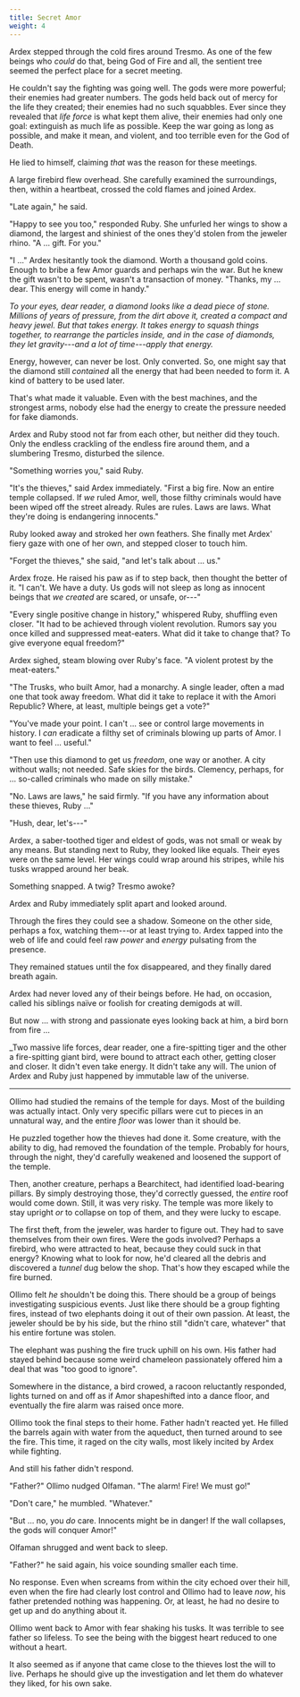 ```yaml
---
title: Secret Amor
weight: 4
---
```

Ardex stepped through the cold fires around Tresmo. As one of the few beings who _could_ do that, being God of Fire and all, the sentient tree seemed the perfect place for a secret meeting.

He couldn't say the fighting was going well. The gods were more powerful; their enemies had greater numbers. The gods held back out of mercy for the life they created; their enemies had no such squabbles. Ever since they revealed that _life force_ is what kept them alive, their enemies had only one goal: extinguish as much life as possible. Keep the war going as long as possible, and make it mean, and violent, and too terrible even for the God of Death.

He lied to himself, claiming _that_ was the reason for these meetings.

A large firebird flew overhead. She carefully examined the surroundings, then, within a heartbeat, crossed the cold flames and joined Ardex.

"Late again," he said.

"Happy to see you too," responded Ruby. She unfurled her wings to show a diamond, the largest and shiniest of the ones they'd stolen from the jeweler rhino. "A ... gift. For you."

"I ..." Ardex hesitantly took the diamond. Worth a thousand gold coins. Enough to bribe a few Amor guards and perhaps win the war. But he knew the gift wasn't to be spent, wasn't a transaction of money. "Thanks, my ... dear. This energy will come in handy."

_To your eyes, dear reader, a diamond looks like a dead piece of stone. Millions of years of pressure, from the dirt above it, created a compact and heavy jewel. But that takes energy. It takes energy to squash things together, to rearrange the particles inside, and in the case of diamonds, they let gravity---and a lot of time---apply that energy._

Energy, however, can never be lost. Only converted. So, one might say that the diamond still _contained_ all the energy that had been needed to form it. A kind of battery to be used later. 

That's what made it valuable. Even with the best machines, and the strongest arms, nobody else had the energy to create the pressure needed for fake diamonds.

Ardex and Ruby stood not far from each other, but neither did they touch. Only the endless crackling of the endless fire around them, and a slumbering Tresmo, disturbed the silence.

"Something worries you," said Ruby.

"It's the thieves," said Ardex immediately. "First a big fire. Now an entire temple collapsed. If _we_ ruled Amor, well, those filthy criminals would have been wiped off the street already. Rules are rules. Laws are laws. What they're doing is endangering innocents."

Ruby looked away and stroked her own feathers.  She finally met Ardex' fiery gaze with one of her own, and stepped closer to touch him.

"Forget the thieves," she said, "and let's talk about ... us."

Ardex froze. He raised his paw as if to step back, then thought the better of it. "I can't. We have a duty. Us gods will not sleep as long as innocent beings that _we created_ are scared, or unsafe, or---"

"Every single positive change in history," whispered Ruby, shuffling even closer. "It had to be achieved through violent revolution. Rumors say you once killed and suppressed meat-eaters. What did it take to change that? To give everyone equal freedom?"

Ardex sighed, steam blowing over Ruby's face. "A violent protest by the meat-eaters."

"The Trusks, who built Amor, had a monarchy. A single leader, often a mad one that took away freedom. What did it take to replace it with the Amori Republic? Where, at least, multiple beings get a vote?"

"You've made your point. I can't ... see or control large movements in history. I _can_ eradicate a filthy set of criminals blowing up parts of Amor. I want to feel ... useful."

"Then use this diamond to get us _freedom_, one way or another. A city without walls; not needed. Safe skies for the birds. Clemency, perhaps, for ... so-called criminals who made on silly mistake."

"No. Laws are laws," he said firmly. "If you have any information about these thieves, Ruby ..."

"Hush, dear, let's---"

Ardex, a saber-toothed tiger and eldest of gods, was not small or weak by any means. But standing next to Ruby, they looked like equals. Their eyes were on the same level. Her wings could wrap around his stripes, while his tusks wrapped around her beak.

Something snapped. A twig? Tresmo awoke?

Ardex and Ruby immediately split apart and looked around.

Through the fires they could see a shadow. Someone on the other side, perhaps a fox, watching them---or at least trying to. Ardex tapped into the web of life and could feel raw _power_ and _energy_ pulsating from the presence.

They remained statues until the fox disappeared, and they finally dared breath again.

Ardex had never loved any of their beings before. He had, on occasion, called his siblings naïve or foolish for creating demigods at will.

But now ... with strong and passionate eyes looking back at him, a bird born from fire ...

_Two massive life forces, dear reader, one a fire-spitting tiger and the other a fire-spitting giant bird, were bound to attract each other, getting closer and closer. It didn't even take energy. It didn't take any will. The union of Ardex and Ruby just happened by immutable law of the universe.

___

Ollimo had studied the remains of the temple for days. Most of the building was actually intact. Only very specific pillars were cut to pieces in an unnatural way, and the entire _floor_ was lower than it should be.

He puzzled together how the thieves had done it. Some creature, with the ability to dig, had removed the foundation of the temple. Probably for hours, through the night, they'd carefully weakened and loosened the support of the temple.

Then, another creature, perhaps a Bearchitect, had identified load-bearing pillars. By simply destroying those, they'd correctly guessed, the _entire_ roof would come down. Still, it was very risky. The temple was more likely to stay upright _or_ to collapse on top of them, and they were lucky to escape.

The first theft, from the jeweler, was harder to figure out. They had to save themselves from their own fires. Were the gods involved? Perhaps a firebird, who were attracted to heat, because they could suck in that energy? Knowing what to look for now, he'd cleared all the debris and discovered a _tunnel_ dug below the shop. That's how they escaped while the fire burned.

Ollimo felt _he_ shouldn't be doing this. There should be a group of beings investigating suspicious events. Just like there should be a group fighting fires, instead of two elephants doing it out of their own passion. At least, the jeweler should be by his side, but the rhino still "didn't care, whatever" that his entire fortune was stolen.

The elephant was pushing the fire truck uphill on his own. His father had stayed behind because some weird chameleon passionately offered him a deal that was "too good to ignore".

Somewhere in the distance, a bird crowed, a racoon reluctantly responded, lights turned on and off as if Amor shapeshifted into a dance floor, and eventually the fire alarm was raised once more.

Ollimo took the final steps to their home. Father hadn't reacted yet. He filled the barrels again with water from the aqueduct, then turned around to see the fire. This time, it raged on the city walls, most likely incited by Ardex while fighting. 

And still his father didn't respond.

"Father?" Ollimo nudged Olfaman. "The alarm! Fire! We must go!"

"Don't care," he mumbled. "Whatever."

"But ... no, you _do_ care. Innocents might be in danger! If the wall collapses, the gods will conquer Amor!"

Olfaman shrugged and went back to sleep.

"Father?" he said again, his voice sounding smaller each time.

No response. Even when screams from within the city echoed over their hill, even when the fire had clearly lost control and Ollimo had to leave _now_, his father pretended nothing was happening. Or, at least, he had no desire to get up and do anything about it.

Ollimo went back to Amor with fear shaking his tusks. It was terrible to see father so lifeless. To see the being with the biggest heart reduced to one without a heart.

It also seemed as if anyone that came close to the thieves lost the will to live. Perhaps he should give up the investigation and let them do whatever they liked, for his own sake.